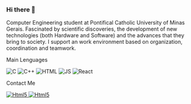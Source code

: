### Hi there 👋


Computer Engineering student at Pontifical Catholic University of Minas Gerais. Fascinated by scientific discoveries, the development of new technologies (both Hardware and Software) and the advances that they bring to society. I support an work environment based on organization, coordination and teamwork.

<p>Main Lenguages</p>
<img alt="C" src="https://img.shields.io/badge/C-00599C?style=for-the-badge&logo=c&logoColor=white"/>
<img alt="C++" src="https://img.shields.io/badge/C%2B%2B-00599C?style=for-the-badge&logo=c%2B%2B&logoColor=white"/>
<img alt="HTML" src="https://img.shields.io/badge/HTML5-E34F26?style=for-the-badge&logo=html5&logoColor=white"/>
<img alt="JS" src="https://img.shields.io/badge/JavaScript-323330?style=for-the-badge&logo=javascript&logoColor=F7DF1"/>
<img alt="React" src="https://img.shields.io/badge/React-20232A?style=for-the-badge&logo=react&logoColor=61DAFB"/>

<p>Contact Me</p>
<a href="mailto:rafaelbrandaobastos@gmail.com"> 
<img alt="Html5" src="https://img.shields.io/badge/Gmail-D14836?style=for-the-badge&logo=gmail&logoColor=white"/>
</a>
<a href="https://www.linkedin.com/in/rafaelbrandaobastos/"> 
<img alt="Html5" src="https://img.shields.io/badge/LinkedIn-0077B5?style=for-the-badge&logo=linkedin&logoColor=white"/>
</a>
